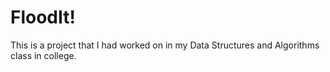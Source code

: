 # FloodIt!  

This is a project that I had worked on in my Data Structures and Algorithms class in college.
